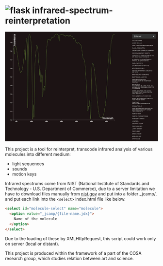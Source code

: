 # ![flask](https://raw.githubusercontent.com/nclslbrn/infrared-spectrum-reinterpretation/master/favicon-flask.ico "Favicon of the website") infrared-spectrum-reinterpretation

![screenshot](https://raw.githubusercontent.com/nclslbrn/infrared-spectrum-reinterpretation/master/screenshot.jpg "Screenshot of the website")

This project is a tool for reinterpret, transcode infrared analysis of various molecules into different medium:
- light sequences
- sounds
- motion keys

Infrared spectrums come from NIST (National Institute of Standards and Technology - U.S. Department of Commerce),
due to a server limitation we have to download files manually from [nist.gov](http://webbook.nist.gov/chemistry/name-ser/)
and put into a folder _jcamp/, and put each link into the `<select>` index.html file like below.

```html
<select id="molecule-select" name="molecule">
  <option value="_jcamp/{file-name.jdx}">
    Name of the molecule
  </option>
</select>
```
Due to the loading of these by XMLHttpRequest,
this script could work only on server (local or distant).


This project is produced within the framework of a part of the COSA research group, which studies relation between art and science.
